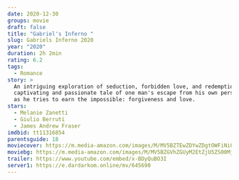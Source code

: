 ```yaml
---
date: 2020-12-30
groups: movie
draft: false
title: "Gabriel's Inferno "
slug: Gabriels Inferno 2020
year: "2020"
duration: 2h 2min
rating: 6.2
tags:
  - Romance
story: >
  An intriguing exploration of seduction, forbidden love, and redemption, a
  captivating and passionate tale of one man's escape from his own personal hell
  as he tries to earn the impossible: forgiveness and love.
stars:
  - Melanie Zanetti
  - Giulio Berruti
  - James Andrew Fraser
imdbid: tt11316854
parentsguide: 18
moviecover: https://m.media-amazon.com/images/M/MV5BZTEwZDYwZDgtOWFiNi00YThhLTk4MjMtNDg4ZmJjYTU0M2RiXkEyXkFqcGdeQXVyMTA4ODQyNDYx._V1_FMjpg_UY852_.jpg
moviebg: https://m.media-amazon.com/images/M/MV5BZGVhZGUyM2EtZjU5ZS00MjIwLWI4MWQtMzM5NjRjMzcyYTcwXkEyXkFqcGdeQXVyMTA4ODQyNDYx._V1_.jpg
trailer: https://www.youtube.com/embed/x-BDyQuBO3I
server1: https://e.dardarkom.online/mv/645690
---
```

